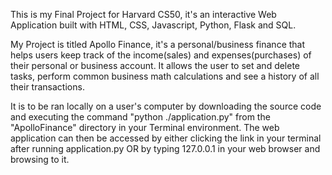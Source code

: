This is my Final Project for Harvard CS50, it's an interactive Web Application built with HTML, CSS, Javascript, Python, Flask and SQL.

My Project is titled Apollo Finance, it's a personal/business finance that helps users keep track of the income(sales) and expenses(purchases) of their personal or business account. It allows the user to set and delete tasks, perform common business math calculations and see a history of all their transactions.

It is to be ran locally on a user's computer by downloading the source code and executing the command "python ./application.py" from the "ApolloFinance" directory in your Terminal environment. The web application can then be accessed by either clicking the link in your terminal after running application.py OR by typing 127.0.0.1 in your web browser and browsing to it.
